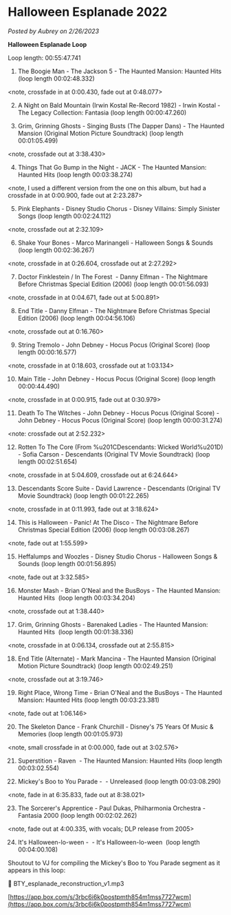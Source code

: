 # Halloween Esplanade 2022

*Posted by Aubrey on 2/26/2023*

**Halloween Esplanade Loop**

Loop length: 00:55:47.741

1. The Boogie Man - The Jackson 5 - The Haunted Mansion: Haunted Hits  (loop length 00:02:48.332)

<note, crossfade in at 0:00.430, fade out at 0:48.077>

2. A Night on Bald Mountain (Irwin Kostal Re-Record 1982) - Irwin Kostal - The Legacy Collection: Fantasia (loop length 00:00:47.260)

3. Grim, Grinning Ghosts - Singing Busts (The Dapper Dans) - The Haunted Mansion (Original Motion Picture Soundtrack) (loop length 00:01:05.499)

<note, crossfade out at 3:38.430>

4. Things That Go Bump in the Night - JACK - The Haunted Mansion: Haunted Hits (loop length 00:03:38.274)

<note, I used a different version from the one on this album, but had a crossfade in at 0:00.900, fade out at 2:23.287>

5. Pink Elephants - Disney Studio Chorus - Disney Villains: Simply Sinister Songs (loop length 00:02:24.112)

<note, crossfade out at 2:32.109>

6. Shake Your Bones - Marco Marinangeli - Halloween Songs & Sounds (loop length 00:02:36.267)

<note, crossfade in at 0:26.604, crossfade out at 2:27.292>

7. Doctor Finklestein / In The Forest  - Danny Elfman - The Nightmare Before Christmas Special Edition (2006) (loop length 00:01:56.093)

<note, crossfade in at 0:04.671, fade out at 5:00.891>

8. End Title - Danny Elfman - The Nightmare Before Christmas Special Edition (2006) (loop length 00:04:56.106)

<note, crossfade out at 0:16.760>

9. String Tremolo - John Debney - Hocus Pocus (Original Score) (loop length 00:00:16.577)

<note, crossfade in at 0:18.603, crossfade out at 1:03.134>

10. Main Title - John Debney - Hocus Pocus (Original Score) (loop length 00:00:44.490)

<note, crossfade in at 0:00.915, fade out at 0:30.979>

11. Death To The Witches - John Debney - Hocus Pocus (Original Score) - John Debney - Hocus Pocus (Original Score) (loop length 00:00:31.274)

<note: crossfade out at 2:52.232>

12. Rotten To The Core (From %u201CDescendants: Wicked World%u201D) - Sofia Carson - Descendants (Original TV Movie Soundtrack) (loop length 00:02:51.654)

<note, crossfade in at 5:04.609, crossfade out at 6:24.644>

13. Descendants Score Suite - David Lawrence - Descendants (Original TV Movie Soundtrack) (loop length 00:01:22.265)

<note, crossfade in at 0:11.993, fade out at 3:18.624>

14. This is Halloween - Panic! At The Disco - The Nightmare Before Christmas Special Edition (2006) (loop length 00:03:08.267)

<note, fade out at 1:55.599>

15. Heffalumps and Woozles - Disney Studio Chorus - Halloween Songs & Sounds (loop length 00:01:56.895)

<note, fade out at 3:32.585>

16. Monster Mash - Brian O'Neal and the BusBoys - The Haunted Mansion: Haunted Hits  (loop length 00:03:34.204)

<note, crossfade out at 1:38.440>

17. Grim, Grinning Ghosts - Barenaked Ladies - The Haunted Mansion: Haunted Hits  (loop length 00:01:38.336)

<note, crossfade in at 0:06.134, crossfade out at 2:55.815>

18. End Title (Alternate) - Mark Mancina - The Haunted Mansion (Original Motion Picture Soundtrack) (loop length 00:02:49.251)

<note, crossfade out at 3:19.746>

19. Right Place, Wrong Time - Brian O'Neal and the BusBoys - The Haunted Mansion: Haunted Hits (loop length 00:03:23.381)

<note, fade out at 1:06.146>

20. The Skeleton Dance - Frank Churchill - Disney's 75 Years Of Music & Memories (loop length 00:01:05.973)

<note, small crossfade in at 0:00.000, fade out at 3:02.576>

21. Superstition - Raven  - The Haunted Mansion: Haunted Hits (loop length 00:03:02.554)

22. Mickey's Boo to You Parade -  - Unreleased (loop length 00:03:08.290)

<note, fade in at 6:35.833, fade out at 8:38.021>

23. The Sorcerer's Apprentice - Paul Dukas, Philharmonia Orchestra - Fantasia 2000 (loop length 00:02:02.262)

<note, fade out at 4:00.335, with vocals; DLP release from 2005>

24. It's Halloween-lo-ween -  - It's Halloween-lo-ween  (loop length 00:04:00.108)

Shoutout to VJ for compiling the Mickey's Boo to You Parade segment as it appears in this loop:

<aside>
📌 BTY_esplanade_reconstruction_v1.mp3

[https://app.box.com/s/3rbc6i6k0postpmth854m1mss7727wcm](https://app.box.com/s/3rbc6i6k0postpmth854m1mss7727wcm)

</aside>